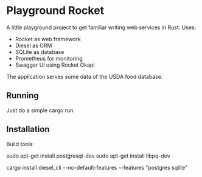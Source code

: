 Playground Rocket
===
A little playground project to get familiar writing web services in Rust. Uses:

- Rocket as web framework
- Diesel as ORM
- SQLite as database
- Prometheus for monitoring
- Swagger UI using Rocket Okapi

The application serves some data of the USDA food database.

Running
---
Just do a simple cargo run.


Installation
---
Build tools:

sudo apt-get install postgresql-dev
sudo apt-get install libpq-dev

cargo install diesel_cli --no-default-features --features "postgres sqlite"
